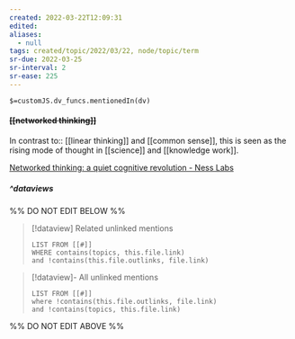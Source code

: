 ```yaml
---
created: 2022-03-22T12:09:31 
edited: 
aliases:
  - null
tags: created/topic/2022/03/22, node/topic/term
sr-due: 2022-03-25
sr-interval: 2
sr-ease: 225
---
```

`$=customJS.dv_funcs.mentionedIn(dv)`

#### <s class="topic-title">[[networked thinking]]</s>

In contrast to:: [[linear thinking]] and [[common sense]],
this is seen as the rising mode of thought in [[science]] and [[knowledge work]].

[Networked thinking: a quiet cognitive revolution - Ness Labs](https://nesslabs.com/networked-thinking)

##### ^dataviews

%% DO NOT EDIT BELOW %%
> [!dataview] Related unlinked mentions
> ```dataview
> LIST FROM [[#]]
> WHERE contains(topics, this.file.link)
> and !contains(this.file.outlinks, file.link)
> ```
 
> [!dataview]- All unlinked mentions
> ```dataview
> LIST FROM [[#]]
> where !contains(this.file.outlinks, file.link)
> and !contains(topics, this.file.link)
> ```

%% DO NOT EDIT ABOVE %%
